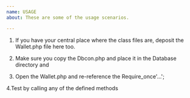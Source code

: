 ```yaml
---
name: USAGE
about: These are some of the usage scenarios.

---
```


1. If you have your central place where the class files are, deposit the Wallet.php file here too.

2. Make sure you copy the Dbcon.php and place it in the Database directory and 

3. Open the Wallet.php and re-reference the Require_once'...';

4.Test by calling any of the defined methods
